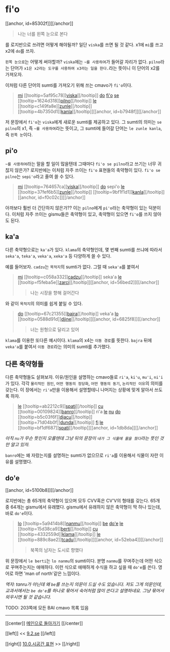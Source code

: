 # fi'o

[[anchor, id=85302f]][[/anchor]]

> 나는 너를 왼쪽 눈으로 본다

를 로지반으로 쓰려면 어떻게 해야될까? 일단 `viska`를 쓰면 될 것 같다. x1에 `mi`를 쓰고 x2에 `do`를 쓰자.

`왼쪽 눈으로`는 어떻게 써야할까? `viska`에는 `~를 사용하여`가 들어갈 자리가 없다. `pilno`라는 단어가 `x1은 x2라는 도구를 사용하여 x3라는 일을 한다.`라는 뜻이니 이 단어의 x2를 가져오자.

이처럼 다른 단어의 sumti를 가져오기 위해 쓰는 cmavo가 `fi'o`이다.

> [mi](07_00_sumti_cmavo.html#9347d0) [[tooltip=5af95c78]][viska](gismu.html#viska)[[/tooltip]] [do](07_00_sumti_cmavo.html#e3d59a) [fi'o](09_03_fi'o.html#85302f) [se](09_02_se.html#6611f6) [[tooltip=1624d318]][pilno](gismu.html#pilno)[[/tooltip]] [le](06_00_le.html#fcb63c) [[tooltip=c149fa8e]][zunle](gismu.html#zunle)[[/tooltip]] [[tooltip=4b7350d1]][kanla](gismu.html#kanla)[[/tooltip]][[anchor, id=b7948f]][[/anchor]]

저 문장에서 `fi'o`는 `viska`에게 새로운 sumti를 제공하고 있다. 그 sumti의 의미는 `se pilno`의 x1, 즉 `~를 사용하여`라는 뜻이고, 그 sumti에 들어갈 단어는 `le zunle kanla`, 즉 `왼쪽 눈`이다.

## pi'o

`~를 사용하여`라는 말을 할 일이 많을텐데 그때마다 `fi'o se pilno`라고 쓰기는 너무 귀찮지 않은가? 로지반에는 이처럼 자주 쓰이는 `fi'o` 표현들의 축약형이 있다. `fi'o se pilno`는 `sepi'o`라고 줄여 쓸 수 있다.

> [mi](07_00_sumti_cmavo.html#9347d0) [[tooltip=764657ca]][viska](gismu.html#viska)[[/tooltip]] [do](07_00_sumti_cmavo.html#e3d59a) sepi'o [le](06_00_le.html#fcb63c) [[tooltip=37fef6b5]][zunle](gismu.html#zunle)[[/tooltip]] [[tooltip=9bf1f1d1]][kanla](gismu.html#kanla)[[/tooltip]][[anchor, id=f0c02c]][[/anchor]]

아까보다 훨씬 더 간단하지 않은가?? 이는 `pilno`에게 `pi'o`라는 축약형이 있는 덕분이다. 이처럼 자주 쓰이는 gismu들은 축약형이 있고, 축약형이 있으면 `fi'o`를 쓰지 않아도 된다.

## ka'a

다른 축약형으로는 `ka'a`가 있다. `klama`의 축약형인데, 몇 번째 sumti를 쓰냐에 따라서 `seka'a`, `teka'a`, `veka'a`, `xeka'a` 등 다양하게 쓸 수 있다.

예를 들어보자. `cadzu`는 `목적지`의 sumti가 없다. 그럴 때 `seka'a`를 붙여서

> [mi](07_00_sumti_cmavo.html#9347d0) [[tooltip=c058a332]][cadzu](gismu.html#cadzu)[[/tooltip]] seka'a [le](06_00_le.html#fcb63c) [[tooltip=f5feba5e]][zarci](gismu.html#zarci)[[/tooltip]][[anchor, id=56bed2]][[/anchor]]
>> 나는 시장을 향해 걸어간다

와 같이 `목적지`의 의미를 쉽게 붙일 수 있다.

> [do](07_00_sumti_cmavo.html#e3d59a) [[tooltip=67c21355]][bajra](gismu.html#bajra)[[/tooltip]] veka'a [lo](06_00_le.html#aa90b0) [[tooltip=0588d91d]][djine](gismu.html#djine)[[/tooltip]][[anchor, id=6825f8]][[/anchor]]
>> 너는 원형으로 달리고 있어

`klama`를 이용한 또다른 예시이다. `klama`의 x4는 `이동 경로`를 뜻한다. `bajra` 뒤에 `veka'a`를 붙여서 `이동 경로`라는 의미의 sumti를 추가했다.

## 다른 축약형들

다른 축약형들도 살펴보자. 이유/원인을 설명하는 cmavo들로 `ri'a`, `ki'u`, `mu'i`, `ni'i`가 있다. 각각 `물리적인 원인`, `어떤 행동의 정당화`, `어떤 행동의 동기`, `논리적인 이유`의 의미를 갖는다. 이 장에서는 `ri'a`만을 이용해서 설명할테니 나머지는 상황에 맞게 알아서 쓰도록 하자.

> [le](06_00_le.html#fcb63c) [[tooltip=ab2212c9]][spati](gismu.html#spati)[[/tooltip]] [cu](09_00_cu.html#9a24bc) [[tooltip=00109824]][banro](gismu.html#banro)[[/tooltip]] ri'a [le](06_00_le.html#fcb63c) [nu](11_00_nu.html#54d359) [do](07_00_sumti_cmavo.html#e3d59a) [[tooltip=b5c03f6f]][djacu](gismu.html#djacu)[[/tooltip]] [[tooltip=71d04b0f]][dunda](gismu.html#dunda)[[/tooltip]] [fi](09_01_fa.html#ef2bd3) [le](06_00_le.html#fcb63c) [[tooltip=bf1df687]][spati](gismu.html#spati)[[/tooltip]][[anchor, id=1db8da]][[/anchor]]

*아직 `nu`가 무슨 뜻인지 모를텐데 그냥 뒤의 문장이 `내가 그 식물에 물을 줬다`라는 뜻인 것만 알고 있자.*

`banro`에는 왜 자랐는지를 설명하는 sumti가 없으므로 `ri'a`를 이용해서 식물이 자란 이유를 설명했다.

## do'e

[[anchor, id=5100b8]][[/anchor]]

로지반에는 총 65개의 축약형이 있으며 모두 CVV혹은 CV'V의 형태를 갖는다. 65개 중 64개는 gismu에서 유래했다. gismu에서 유래하지 않은 축약형이 딱 하나 있는데, 바로 `do'e`이다.

> [lo](06_00_le.html#aa90b0) [[tooltip=5a9414b8]][nanmu](gismu.html#nanmu)[[/tooltip]] [be](05_05_be_bei.html#1fe31c) [do'e](09_03_fi'o.html#5100b8) [le](06_00_le.html#fcb63c) [[tooltip=15d38ca9]][berti](gismu.html#berti)[[/tooltip]] [cu](09_00_cu.html#9a24bc) [[tooltip=4332559d]][klama](gismu.html#klama)[[/tooltip]] [le](06_00_le.html#fcb63c) [[tooltip=889c8ae2]][tcadu](gismu.html#tcadu)[[/tooltip]][[anchor, id=52eba4]][[/anchor]]
>> 북쪽의 남자는 도시로 향했다

위 문장에서 `le berti`는 `lo nanmu`의 sumti이다. 분명 `nanmu`를 꾸며주는데 어떤 식으로 꾸며주는지는 애매하다. 이런 식으로 애매하게 수식을 하고 싶을 때 `do'e`를 쓴다. 영어로 하면 'man of north'같은 느낌이다.

*역자: tanru가 아닌데 왜 `be`를 쓰는지 의문이 드실 수도 있습니다. 저도 그게 의문인데, 교과서에서는 `be do'e`를 하나로 묶어서 숙어처럼 많이 쓴다고 설명하네요. 그냥 묶어서 외우시면 될 것 같습니다.*

TODO: 203쪽에 모든 BAI cmavo 목록 있음

---

[[center]]
[메인으로 돌아가기](index.html)
[[/center]]

[[left]]
<< [9.2.se](09_02_se.html)
[[/left]]

[[right]]
[10.0.시공간 표현](10_00_시공간_표현.html) >>
[[/right]]


[^5af95c78]: [[highlight=red]]x1[[/highlight]]이 [[highlight=green]]x2[[/highlight]]를 보다, [[highlight=aqua]][[black]]x3[[/black]][[/highlight]]의 조건에서
[^1624d318]: [[highlight=red]]x1[[/highlight]]이 [[highlight=green]]x2[[/highlight]](도구)를 사용하다, [[highlight=aqua]][[black]]x3[[/black]][[/highlight]]를 목적으로
[^c149fa8e]: [[highlight=red]]x1[[/highlight]]은 [[highlight=green]]x2[[/highlight]]보다 왼쪽에 있다, [[highlight=aqua]][[black]]x3[[/black]][[/highlight]] 좌표계에서
[^4b7350d1]: [[highlight=red]]x1[[/highlight]]은 [[highlight=green]]x2[[/highlight]]의 눈(eye)이다
[^764657ca]: [[highlight=red]]x1[[/highlight]]이 [[highlight=green]]x2[[/highlight]]를 보다, [[highlight=aqua]][[black]]x3[[/black]][[/highlight]]의 조건에서
[^37fef6b5]: [[highlight=red]]x1[[/highlight]]은 [[highlight=green]]x2[[/highlight]]보다 왼쪽에 있다, [[highlight=aqua]][[black]]x3[[/black]][[/highlight]] 좌표계에서
[^9bf1f1d1]: [[highlight=red]]x1[[/highlight]]은 [[highlight=green]]x2[[/highlight]]의 눈(eye)이다
[^c058a332]: [[highlight=red]]x1[[/highlight]]이 [[highlight=green]]x2[[/highlight]]를 향해서 걸어가다
[^f5feba5e]: [[highlight=red]]x1[[/highlight]]은 [[highlight=green]]x2[[/highlight]]를 파는 시장이다, [[highlight=aqua]][[black]]x3[[/black]][[/highlight]]가 운영하는
[^67c21355]: [[highlight=red]]x1[[/highlight]]이 [[highlight=green]]x2[[/highlight]]에서 달린다
[^0588d91d]: [[highlight=red]]x1[[/highlight]]은 원/고리 (모양 혹은 형체)이다, [[highlight=green]]x2[[/highlight]](재질)로 된, 내부 지름이 [[highlight=aqua]][[black]]x3[[/black]][[/highlight]]고 외부 지름이 [[highlight=emerald]][[black]]x4[[/black]][[/highlight]]인
[^ab2212c9]: [[highlight=red]]x1[[/highlight]]은 [[highlight=green]]x2[[/highlight]] 종의 식물이다
[^00109824]: [[highlight=red]]x1[[/highlight]]이 자라서 [[highlight=green]]x2[[/highlight]](나중 상태)가 되다, [[highlight=aqua]][[black]]x3[[/black]][[/highlight]](원래 상태)에서
[^b5c03f6f]: [[highlight=red]]x1[[/highlight]]은 물이다
[^71d04b0f]: [[highlight=red]]x1[[/highlight]]이 [[highlight=green]]x2[[/highlight]]를 [[highlight=aqua]][[black]]x3[[/black]][[/highlight]]에게 주다
[^bf1df687]: [[highlight=red]]x1[[/highlight]]은 [[highlight=green]]x2[[/highlight]] 종의 식물이다
[^5a9414b8]: [[highlight=red]]x1[[/highlight]]은 (인간)남성이다
[^15d38ca9]: [[highlight=red]]x1[[/highlight]]은 [[highlight=green]]x2[[/highlight]]의 북쪽이다, [[highlight=aqua]][[black]]x3[[/black]][[/highlight]] 좌표계에서
[^4332559d]: [[highlight=red]]x1[[/highlight]]이 [[highlight=green]]x2[[/highlight]]를 향해 가다, [[highlight=aqua]][[black]]x3[[/black]][[/highlight]]에서 출발해서, [[highlight=emerald]][[black]]x4[[/black]][[/highlight]]의 경로를 통해서, [[highlight=violet]]x5[[/highlight]]를 타고
[^889c8ae2]: [[highlight=red]]x1[[/highlight]]은 도시다, [[highlight=green]]x2[[/highlight]] 광역권의
